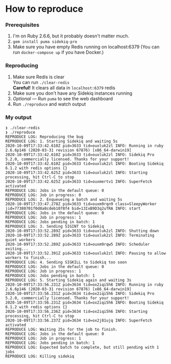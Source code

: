 # How to reproduce

### Prerequisites

1. I'm on Ruby 2.6.6, but it probably doesn't matter much.
2. `gem install puma sidekiq-pro`
3. Make sure you have empty Redis running on localhost:6379
   (You can run `docker-compose up` if you have Docker.)

### Reproducing

1. Make sure Redis is clear  
   You can run `./clear-redis`  
   **Careful!** It clears all data in `localhost:6379` redis
2. Make sure you don't have any Sidekiq instances running
3. _Optional_ — Run `puma` to see the web dashboard
4. Run `./reproduce` and watch output

### My output

```
❯ ./clear-redis
❯ ./reproduce  
REPRODUCE LOG: Reproducing the bug
REPRODUCE LOG: 1. Starting Sidekiq and waiting 5s
2020-10-09T17:33:42.610Z pid=3633 tid=ouxluk2zl INFO: Running in ruby 2.6.6p146 (2020-03-31 revision 67876) [x86_64-darwin19]
2020-10-09T17:33:42.610Z pid=3633 tid=ouxluk2zl INFO: Sidekiq Pro 5.2.0, commercially licensed. Thanks for your support!
2020-10-09T17:33:42.610Z pid=3633 tid=ouxluk2zl INFO: Booting Sidekiq 6.1.2 with redis options {}
2020-10-09T17:33:42.625Z pid=3633 tid=ouxluk2zl INFO: Starting processing, hit Ctrl-C to stop
2020-10-09T17:33:42.625Z pid=3633 tid=ouxmertv1 INFO: SuperFetch activated
REPRODUCE LOG: Jobs in the default queue: 0
REPRODUCE LOG: Job in progress: 0
REPRODUCE LOG: 2. Enqueueing a batch and waiting 5s
2020-10-09T17:33:47.278Z pid=3633 tid=ouxm9rqn9 class=SleepyWorker jid=77380701f0d8a8cdeb1078f4 bid=13IxB9D3q2uTRA INFO: start
REPRODUCE LOG: Jobs in the default queue: 0
REPRODUCE LOG: Job in progress: 1
REPRODUCE LOG: Jobs pending in batch: 1
REPRODUCE LOG: 3. Sending SIGINT to Sidekiq
2020-10-09T17:33:52.289Z pid=3633 tid=ouxluk2zl INFO: Shutting down
2020-10-09T17:33:52.289Z pid=3633 tid=ouxluk2zl INFO: Terminating quiet workers
2020-10-09T17:33:52.289Z pid=3633 tid=ouxm9rqw5 INFO: Scheduler exiting...
2020-10-09T17:33:52.391Z pid=3633 tid=ouxluk2zl INFO: Pausing to allow workers to finish...
REPRODUCE LOG: 4. Sending SIGKILL to Sidekiq too soon
REPRODUCE LOG: Jobs in the default queue: 0
REPRODUCE LOG: Job in progress: 1
REPRODUCE LOG: Jobs pending in batch: 1
REPRODUCE LOG: 5. Starting Sidekiq again and waiting 3s
2020-10-09T17:33:56.231Z pid=3634 tid=ox2iqi5h6 INFO: Running in ruby 2.6.6p146 (2020-03-31 revision 67876) [x86_64-darwin19]
2020-10-09T17:33:56.231Z pid=3634 tid=ox2iqi5h6 INFO: Sidekiq Pro 5.2.0, commercially licensed. Thanks for your support!
2020-10-09T17:33:56.231Z pid=3634 tid=ox2iqi5h6 INFO: Booting Sidekiq 6.1.2 with redis options {}
2020-10-09T17:33:56.236Z pid=3634 tid=ox2iqi5h6 INFO: Starting processing, hit Ctrl-C to stop
2020-10-09T17:33:56.237Z pid=3634 tid=ox2j81ujq INFO: SuperFetch activated
REPRODUCE LOG: Waiting 25s for the job to finish.
REPRODUCE LOG: Jobs in the default queue: 0
REPRODUCE LOG: Job in progress: 1
REPRODUCE LOG: Jobs pending in batch: 1
REPRODUCE LOG: Expected batch to complete, but still pending with 1 jobs
REPRODUCE LOG: Killing sidekiq
```
